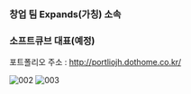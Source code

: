 ### 창업 팀 Expands(가칭) 소속
### 소프트큐브 대표(예정)

<!--
**reproduce0529/reproduce0529** is a ✨ _special_ ✨ repository because its `README.md` (this file) appears on your GitHub profile.

Here are some ideas to get you started:

- 🔭 I’m currently working on ...
- 🌱 I’m currently learning ...
- 👯 I’m looking to collaborate on ...
- 🤔 I’m looking for help with ...
- 💬 Ask me about ...
- 📫 How to reach me: ...
- 😄 Pronouns: ...
- ⚡ Fun fact: ...
-->

포트폴리오 주소 : http://portliojh.dothome.co.kr/


![002](https://user-images.githubusercontent.com/102637176/233349105-5653bbcc-11f9-41ab-b51c-ce7fee49e7d7.png)
![003](https://user-images.githubusercontent.com/102637176/233349111-7d9f4bc8-f918-4171-afd7-38b31106a64c.png)

